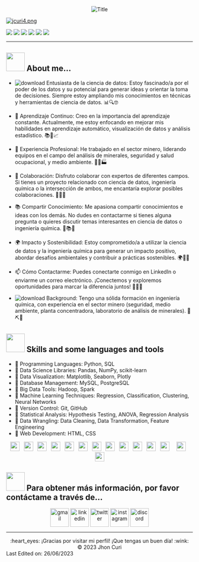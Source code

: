 <div align="center">
  <img src="https://readme-typing-svg.herokuapp.com?font=Architects+Daughter&color=%2338C2FF&size=50&center=true&vCenter=true&height=60&width=600&lines=Heyyy!+Soy+Jhon+Curi+🧪;💻📈+Data+Scientis!!!;Bienvenido+a+mi+perfirl!!" alt="Title"></img>
</div>

[![jcuri4.png](https://i.postimg.cc/Twwyfm5y/jcuri4.png)](https://postimg.cc/SXBQGnrq)

![](https://img.shields.io/github/stars/pandao/editor.md.svg) ![](https://img.shields.io/github/forks/pandao/editor.md.svg) ![](https://img.shields.io/github/tag/pandao/editor.md.svg) ![](https://img.shields.io/github/release/pandao/editor.md.svg) ![](https://img.shields.io/github/issues/pandao/editor.md.svg) ![](https://img.shields.io/bower/v/editor.md.svg)

---

## <img src="https://raw.githubusercontent.com/nixin72/nixin72/master/wave.gif" width="50px" height="50px"></img> About me...

- ![download](https://github.com/jhoncuria/jhoncuria/assets/106255552/5898d070-3c7c-41f7-9abb-c1f638a81961) Entusiasta de la ciencia de datos: Estoy fascinado/a por el poder de los datos y su potencial para generar ideas y orientar la toma de decisiones. Siempre estoy ampliando mis conocimientos en técnicas y herramientas de ciencia de datos. 📊🔍🤓

- 🌱 Aprendizaje Continuo: Creo en la importancia del aprendizaje constante. Actualmente, me estoy enfocando en mejorar mis habilidades en aprendizaje automático, visualización de datos y análisis estadístico. 📚🌱📈

- 💼 Experiencia Profesional: He trabajado en el sector minero, liderando equipos en el campo del análisis de minerales, seguridad y salud ocupacional, y medio ambiente. 💪🔬🏭

- 🤝 Colaboración: Disfruto colaborar con expertos de diferentes campos. Si tienes un proyecto relacionado con ciencia de datos, ingeniería química o la intersección de ambos, me encantaría explorar posibles colaboraciones. 👥💡🚀

- 📚 Compartir Conocimiento: Me apasiona compartir conocimientos e ideas con los demás. No dudes en contactarme si tienes alguna pregunta o quieres discutir temas interesantes en ciencia de datos o ingeniería química. 💬📚💡

- 🌍 Impacto y Sostenibilidad: Estoy comprometido/a a utilizar la ciencia de datos y la ingeniería química para generar un impacto positivo, abordar desafíos ambientales y contribuir a prácticas sostenibles. 🌍🌿💡

- 📫 Cómo Contactarme: Puedes conectarte conmigo en LinkedIn o enviarme un correo electrónico. ¡Conectemos y exploremos oportunidades para marcar la diferencia juntos! 📧🤝🌟

- ![download](https://github.com/jhoncuria/jhoncuria/assets/106255552/e4f9aeb2-f100-4402-b722-fa4fd8a39afb) Background: Tengo una sólida formación en ingeniería química, con experiencia en el sector minero (seguridad, medio ambiente, planta concentradora, laboratorio de análisis de minerales). 🚀⛏️🌿

## <img src="https://media2.giphy.com/media/QssGEmpkyEOhBCb7e1/giphy.gif?cid=ecf05e47a0n3gi1bfqntqmob8g9aid1oyj2wr3ds3mg700bl&rid=giphy.gif" width="50px" height="50px"> Skills and some languages and tools

- 🔹 Programming Languages: Python, SQL
- 🔹 Data Science Libraries: Pandas, NumPy, scikit-learn
- 🔹 Data Visualization: Matplotlib, Seaborn, Plotly
- 🔹 Database Management: MySQL, PostgreSQL
- 🔹 Big Data Tools: Hadoop, Spark
- 🔹 Machine Learning Techniques: Regression, Classification, Clustering, Neural Networks
- 🔹 Version Control: Git, GitHub
- 🔹 Statistical Analysis: Hypothesis Testing, ANOVA, Regression Analysis
- 🔹 Data Wrangling: Data Cleaning, Data Transformation, Feature Engineering
- 🔹 Web Development: HTML, CSS

<p align="center">
  <img src="https://img.shields.io/badge/Python-3776AB?style=for-the-badge&logo=python&logoColor=white" height="25">
  &nbsp;
  <img src="https://img.shields.io/badge/SQL-003B57?style=for-the-badge&logo=sql&logoColor=white" height="25">
  &nbsp;
  <img src="https://img.shields.io/badge/Pandas-150458?style=for-the-badge&logo=pandas&logoColor=white" height="25">
  &nbsp;
  <img src="https://img.shields.io/badge/NumPy-013243?style=for-the-badge&logo=numpy&logoColor=white" height="25">
  &nbsp;
  <img src="https://img.shields.io/badge/scikit--learn-F7931E?style=for-the-badge&logo=scikit-learn&logoColor=white" height="25">
  &nbsp;
  <img src="https://img.shields.io/badge/Matplotlib-3776AB?style=for-the-badge&logo=python&logoColor=white" height="25">
  &nbsp;
  <img src="https://img.shields.io/badge/Seaborn-3776AB?style=for-the-badge&logo=python&logoColor=white" height="25">
  &nbsp;
  <img src="https://img.shields.io/badge/Plotly-3D9970?style=for-the-badge&logo=plotly&logoColor=white" height="25">
  &nbsp;
  <img src="https://img.shields.io/badge/MySQL-4479A1?style=for-the-badge&logo=mysql&logoColor=white" height="25">
  &nbsp;
  <img src="https://img.shields.io/badge/Regression-4285F4?style=for-the-badge&logo=google&logoColor=white" height="25">
  &nbsp;
 <img src="https://img.shields.io/badge/Git-F05032?style=for-the-badge&logo=git&logoColor=white" height="25">
  &nbsp;
  <img src="https://img.shields.io/badge/GitHub-181717?style=for-the-badge&logo=github&logoColor=white" height="25">
  &nbsp;
  &nbsp;
  <img src="https://img.shields.io/badge/FastAPI-009688?style=for-the-badge&logo=fastapi&logoColor=white" height="25">
  &nbsp;
  <img src="https://img.shields.io/badge/Render-000000?style=for-the-badge&logo=render&logoColor=white" height="25">
</p>

## <img src='https://raw.githubusercontent.com/ShahriarShafin/ShahriarShafin/main/Assets/handshake.gif' width="50px" height="50px"> Para obtener más información, por favor contáctame a través de...

<p align="center">
  <a href="emailto:ejcuri@gmail.com" target="blank"><img align="center"   src="https://sliceoflinux.files.wordpress.com/2009/07/gamil_01_png.png?w=166&h=166" alt="gmail" height="50" width="50" /></a> 
  <a href="linkedin.com/in/https://www.linkedin.com/in/edgar-jhon-curi-araujo-a1908159/" target="blank"><img align="center" src="https://user-images.githubusercontent.com/88904952/234979284-68c11d7f-1acc-4f0c-ac78-044e1037d7b0.png" alt="linkedin" height="50" width="50" /></a>
  <a href="https://twitter.com/JhonCuri2" target="blank"><img align="center" src="https://user-images.githubusercontent.com/88904952/234980676-61bfb021-ecc8-48f7-88e6-34c1b06c4a58.png" alt="twitter" height="50" width="50" /></a> 
  <a href="https://www.instagram.com/jhoncuria" target="blank"><img align="center" src="https://user-images.githubusercontent.com/88904952/234981169-2dd1e58f-4b7e-468c-8213-034ba62156c3.png" alt="instagram" height="50" width="50" /></a>
  <a href="https://discord.gg/UjwKkJsXsf" target="blank"><img align="center" src="https://user-images.githubusercontent.com/88904952/234982627-019fd336-6248-453c-9b05-97c13fd1d207.png" alt="discord" height="50" width="50" /></a>
</p>

---

<div align="center">
  :heart_eyes: ¡Gracias por visitar mi perfil! ¡Que tengas un buen día! :wink: <br/>
  &copy; 2023 Jhon Curi
</div>
Last Edited on: 26/06/2023





